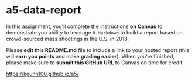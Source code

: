 # a5-data-report

In this assignment, you'll complete the instructions **on Canvas** to demonstrate you ability to leverage `R Markdown` to build a report based on crowd-sourced mass shootings in the U.S. in 2018.  

Please **edit this README.md** file to include a link to your hosted report (this will **earn you points** and make **grading easier**). When you're finished, please make sure to **submit this GitHub URL** to Canvas on time for credit.

https://kgunn100.github.io/a5/
